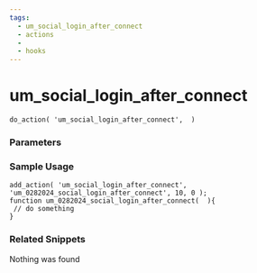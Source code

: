 ```yaml
---
tags: 
  - um_social_login_after_connect
  - actions
  - 
  - hooks
---
```

# um\_social\_login\_after\_connect

``` php:no-line-numbers
do_action( 'um_social_login_after_connect',  )
```
<div class='hook-sep'></div>

### Parameters

<div class='hook-sep'></div>



### Sample Usage

``` php:no-line-numbers
add_action( 'um_social_login_after_connect', 'um_0282024_social_login_after_connect', 10, 0 );
function um_0282024_social_login_after_connect(  ){
 // do something
}
```
<div class='hook-sep'></div>



### Related Snippets

Nothing was found

